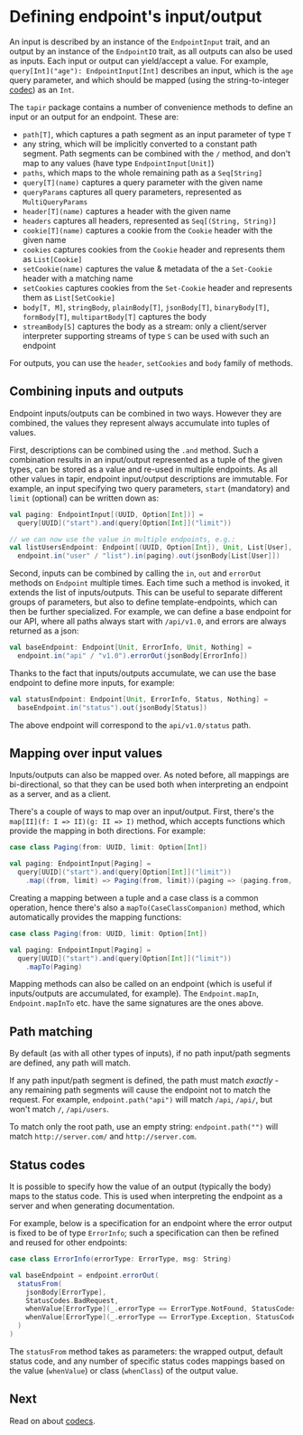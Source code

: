 # Defining endpoint's input/output

An input is described by an instance of the `EndpointInput` trait, and an output by an instance of the `EndpointIO` 
trait, as all outputs can also be used as inputs. Each input or output can yield/accept a value. For example, 
`query[Int]("age"): EndpointInput[Int]` describes an input, which is the `age` query parameter, and which should be 
mapped (using the string-to-integer [codec](codecs.html)) as an `Int`.

The `tapir` package contains a number of convenience methods to define an input or an output for an endpoint. 
These are:

* `path[T]`, which captures a path segment as an input parameter of type `T`
* any string, which will be implicitly converted to a constant path segment. Path segments can be combined with the `/` 
  method, and don't map to any values (have type `EndpointInput[Unit]`)
* `paths`, which maps to the whole remaining path as a `Seq[String]`
* `query[T](name)` captures a query parameter with the given name
* `queryParams` captures all query parameters, represented as `MultiQueryParams`
* `header[T](name)` captures a header with the given name
* `headers` captures all headers, represented as `Seq[(String, String)]`
* `cookie[T](name)` captures a cookie from the `Cookie` header with the given name 
* `cookies` captures cookies from the `Cookie` header and represents them as `List[Cookie]` 
* `setCookie(name)` captures the value & metadata of the a `Set-Cookie` header with a matching name 
* `setCookies` captures cookies from the `Set-Cookie` header and represents them as `List[SetCookie]` 
* `body[T, M]`, `stringBody`, `plainBody[T]`, `jsonBody[T]`, `binaryBody[T]`, `formBody[T]`, `multipartBody[T]` 
  captures the body
* `streamBody[S]` captures the body as a stream: only a client/server interpreter supporting streams of type `S` can be 
  used with such an endpoint

For outputs, you can use the `header`, `setCookies` and `body` family of methods.

## Combining inputs and outputs

Endpoint inputs/outputs can be combined in two ways. However they are combined, the values they represent always 
accumulate into tuples of values.

First, descriptions can be combined using the `.and` method. Such a combination results in an input/output represented 
as a tuple of the given types, can be stored as a value and re-used in multiple endpoints. As all other values in tapir, 
endpoint input/output descriptions are immutable. For example, an input specifying two query parameters, `start` 
(mandatory) and `limit` (optional) can be written down as:

```scala
val paging: EndpointInput[(UUID, Option[Int])] = 
  query[UUID]("start").and(query[Option[Int]]("limit"))

// we can now use the value in multiple endpoints, e.g.:
val listUsersEndpoint: Endpoint[(UUID, Option[Int]), Unit, List[User], Nothing] = 
  endpoint.in("user" / "list").in(paging).out(jsonBody[List[User]])
```

Second, inputs can be combined by calling the `in`, `out` and `errorOut` methods on `Endpoint` multiple times. Each time 
such a method is invoked, it extends the list of inputs/outputs. This can be useful to separate different groups of 
parameters, but also to define template-endpoints, which can then be further specialized. For example, we can define a 
base endpoint for our API, where all paths always start with `/api/v1.0`, and errors are always returned as a json:

```scala
val baseEndpoint: Endpoint[Unit, ErrorInfo, Unit, Nothing] =  
  endpoint.in("api" / "v1.0").errorOut(jsonBody[ErrorInfo])
```

Thanks to the fact that inputs/outputs accumulate, we can use the base endpoint to define more inputs, for example:

```scala
val statusEndpoint: Endpoint[Unit, ErrorInfo, Status, Nothing] = 
  baseEndpoint.in("status").out(jsonBody[Status])
```

The above endpoint will correspond to the `api/v1.0/status` path.

## Mapping over input values

Inputs/outputs can also be mapped over. As noted before, all mappings are bi-directional, so that they can be used both
when interpreting an endpoint as a server, and as a client.

There's a couple of ways to map over an input/output. First, there's the `map[II](f: I => II)(g: II => I)` method, 
which  accepts functions which provide the mapping in both directions. For example:

```scala
case class Paging(from: UUID, limit: Option[Int])

val paging: EndpointInput[Paging] = 
  query[UUID]("start").and(query[Option[Int]]("limit"))
    .map((from, limit) => Paging(from, limit))(paging => (paging.from, paging.limit))
```

Creating a mapping between a tuple and a case class is a common operation, hence there's also a 
`mapTo(CaseClassCompanion)` method, which automatically provides the mapping functions:

```scala
case class Paging(from: UUID, limit: Option[Int])

val paging: EndpointInput[Paging] = 
  query[UUID]("start").and(query[Option[Int]]("limit"))
    .mapTo(Paging)
```

Mapping methods can also be called on an endpoint (which is useful if inputs/outputs are accumulated, for example).
The `Endpoint.mapIn`, `Endpoint.mapInTo` etc. have the same signatures are the ones above.

## Path matching

By default (as with all other types of inputs), if no path input/path segments are defined, any path will match.

If any path input/path segment is defined, the path must match *exactly* - any remaining path segments will cause the
endpoint not to match the request. For example, `endpoint.path("api")` will match `/api`, `/api/`, but won't match
`/`, `/api/users`.

To match only the root path, use an empty string: `endpoint.path("")` will match `http://server.com/` and 
`http://server.com`.

## Status codes

It is possible to specify how the value of an output (typically the body) maps to the status code. This is used
when interpreting the endpoint as a server and when generating documentation. 

For example, below is a specification for an endpoint where the error output is fixed to be of type `ErrorInfo`; 
such a specification can then be refined and reused for other endpoints:

```scala
case class ErrorInfo(errorType: ErrorType, msg: String)

val baseEndpoint = endpoint.errorOut(
  statusFrom(
    jsonBody[ErrorType],
    StatusCodes.BadRequest,
    whenValue[ErrorType](_.errorType == ErrorType.NotFound, StatusCodes.NotFound),
    whenValue[ErrorType](_.errorType == ErrorType.Exception, StatusCodes.InternalServerError)
  )
)
```

The `statusFrom` method takes as parameters: the wrapped output, default status code, and any number of specific
status codes mappings based on the value (`whenValue`) or class (`whenClass`) of the output value.

## Next

Read on about [codecs](codecs.html).
